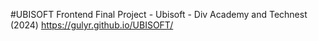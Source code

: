 #UBISOFT
Frontend Final Project - Ubisoft - Div Academy and Technest (2024)
https://gulyr.github.io/UBISOFT/
